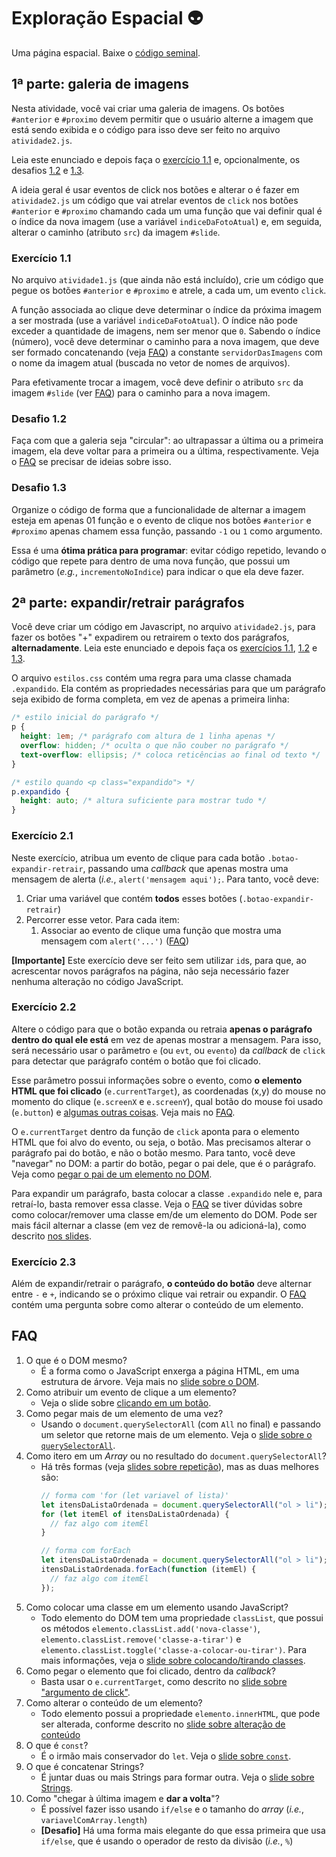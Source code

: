 # Exploração Espacial 👽

Uma página espacial. Baixe o [código seminal][seminal].

[seminal]: https://github.com/fegemo/cefet-front-end-space/archive/main.zip

## 1ª parte: galeria de imagens

Nesta atividade, você vai criar uma galeria de imagens. Os botões `#anterior`
e `#proximo` devem permitir que o usuário alterne a imagem que está
sendo exibida e o código para isso deve ser feito no arquivo `atividade2.js`.

Leia este enunciado e depois faça
o [exercício 1.1](#exercício-1.1) e, opcionalmente, os desafios
[1.2](#desafio-1.2) e [1.3](#desafio-1.3).

A ideia geral é usar eventos de click nos botões e alterar o é fazer em `atividade2.js`
um código que vai atrelar eventos de `click`
nos botões `#anterior` e `#proximo` chamando cada um uma função que vai
definir qual é o índice da nova imagem (use a variável `indiceDaFotoAtual`)
e, em seguida, alterar o caminho (atributo `src`) da imagem `#slide`.

### Exercício 1.1

No arquivo `atividade1.js` (que ainda não está incluído), crie um código que
pegue os botões `#anterior` e `#proximo` e atrele, a cada um, um evento `click`.

A função associada ao clique deve determinar o índice da próxima imagem a ser
mostrada (use a variável `indiceDaFotoAtual`). O índice não pode exceder a
quantidade de imagens, nem ser menor que `0`. Sabendo o índice (número),
você deve determinar o caminho para a nova imagem, que deve ser formado
concatenando (veja [FAQ](#faq)) a constante `servidorDasImagens` com o nome da
imagem atual (buscada no vetor de nomes de arquivos).

Para efetivamente trocar a imagem, você deve definir o atributo `src` da
imagem `#slide` (ver [FAQ](#faq)) para o caminho para a nova imagem.

### Desafio 1.2

Faça com que a galeria seja "circular": ao ultrapassar a última ou a
primeira imagem, ela deve voltar para a primeira ou a última,
respectivamente. Veja o [FAQ](#faq) se precisar de ideias sobre isso.

### Desafio 1.3

Organize o código de forma que a funcionalidade de alternar a imagem
esteja em apenas 01 função e o evento de clique nos botões
`#anterior` e `#proximo` apenas chamem essa função, passando `-1` ou
`1` como argumento.

Essa é uma **ótima prática para programar**: evitar código repetido, levando
o código que repete para dentro de uma nova função, que possui um parâmetro
(_e.g._, `incrementoNoIndice`) para indicar o que ela deve fazer.

## 2ª parte: expandir/retrair parágrafos

Você deve criar um código em Javascript, no arquivo `atividade2.js`, para
fazer os botões "+" expadirem ou retrairem o texto dos parágrafos,
**alternadamente**. Leia este enunciado e depois faça
os [exercícios 1.1](#exercício-1.1), [1.2](#exercício-1.2)
e [1.3](#exercício-1.3).

O arquivo `estilos.css` contém uma regra para uma classe chamada `.expandido`.
Ela contém as propriedades necessárias para que um parágrafo seja exibido
de forma completa, em vez de apenas a primeira linha:

```css
/* estilo inicial do parágrafo */
p {
  height: 1em; /* parágrafo com altura de 1 linha apenas */
  overflow: hidden; /* oculta o que não couber no parágrafo */
  text-overflow: ellipsis; /* coloca reticências ao final od texto */
}

/* estilo quando <p class="expandido"> */
p.expandido {
  height: auto; /* altura suficiente para mostrar tudo */
}
```

### Exercício 2.1

Neste exercício, atribua um evento de clique para cada botão
`.botao-expandir-retrair`, passando uma _callback_ que apenas mostra uma
mensagem de alerta (_i.e._, `alert('mensagem aqui');`. Para tanto, você deve:

1. Criar uma variável que contém **todos** esses botões (`.botao-expandir-retrair`)
1. Percorrer esse vetor. Para cada item:
   1. Associar ao evento de clique uma função que mostra uma mensagem
      com `alert('...')` ([FAQ](#faq))

**[Importante]** Este exercício deve ser feito sem utilizar `id`s, para que,
ao acrescentar novos parágrafos na página, não seja necessário fazer
nenhuma alteração no código JavaScript.

### Exercício 2.2

Altere o código para que o botão expanda ou retraia **apenas o parágrafo
dentro do qual ele está** em vez de apenas mostrar a mensagem. Para isso,
será necessário usar o parâmetro `e` (ou `evt`, ou `evento`) da _callback_
de `click` para detectar que parágrafo contém o botão que foi clicado.

Esse parâmetro possui informações sobre o evento, como **o elemento HTML
que foi clicado** (`e.currentTarget`), as coordenadas (x,y) do mouse
no momento do clique (`e.screenX` e `e.screenY`), qual botão do
mouse foi usado (`e.button`) e [algumas outras coisas][click-event]. Veja
mais no [FAQ](#faq).

O `e.currentTarget` dentro da função de `click` aponta para o elemento HTML
que foi alvo do evento, ou seja, o botão. Mas precisamos alterar o parágrafo
pai do botão, e não o botão mesmo. Para tanto, você deve "navegar" no DOM:
a partir do botão, pegar o pai dele, que é o parágrafo. Veja como
[pegar o pai de um elemento no DOM][subindo-no-dom].

Para expandir um parágrafo, basta colocar a classe `.expandido` nele e,
para retraí-lo, basta remover essa classe. Veja o [FAQ](#faq) se tiver
dúvidas sobre como colocar/remover uma classe em/de um elemento do DOM.
Pode ser mais fácil alternar a classe (em vez de removê-la ou adicioná-la),
como descrito [nos slides][alternando-uma-classe].

### Exercício 2.3

Além de expandir/retrair o parágrafo, **o conteúdo do botão** deve alternar
entre `-` e `+`, indicando se o próximo clique vai retrair ou expandir.
O [FAQ](#faq) contém uma pergunta sobre como alterar o conteúdo de um elemento.

## FAQ

1. O que é o DOM mesmo?
   - É a forma como o JavaScript enxerga a página HTML, em uma estrutura
     de árvore. Veja mais no [slide sobre o DOM][dom].
1. Como atribuir um evento de clique a um elemento?
   - Veja o slide sobre [clicando em um botão][clicando-botao].
1. Como pegar mais de um elemento de uma vez?
   - Usando o `document.querySelectorAll` (com `All` no final) e passando um
     seletor que retorne mais de um elemento. Veja o
     [slide sobre o `querySelectorAll`][query-selector-all].
1. Como itero em um _Array_ ou no resultado do `document.querySelectorAll`?
   - Há três formas (veja [slides sobre repetição][iteracao]), mas as duas
     melhores são:
     ```js
     // forma com 'for (let variavel of lista)'
     let itensDaListaOrdenada = document.querySelectorAll("ol > li");
     for (let itemEl of itensDaListaOrdenada) {
       // faz algo com itemEl
     }
     ```
     ```js
     // forma com forEach
     let itensDaListaOrdenada = document.querySelectorAll("ol > li");
     itensDaListaOrdenada.forEach(function (itemEl) {
       // faz algo com itemEl
     });
     ```
1. Como colocar uma classe em um elemento usando JavaScript?
   - Todo elemento do DOM tem uma propriedade `classList`, que possui os
     métodos `elemento.classList.add('nova-classe')`,
     `elemento.classList.remove('classe-a-tirar')` e
     `elemento.classList.toggle('classe-a-colocar-ou-tirar')`. Para mais
     informações, veja o [slide sobre colocando/tirando classes][classes].
1. Como pegar o elemento que foi clicado, dentro da _callback_?
   - Basta usar o `e.currentTarget`, como descrito no
     [slide sobre "argumento de click"][argumento-de-click].
1. Como alterar o conteúdo de um elemento?
   - Todo elemento possui a propriedade `elemento.innerHTML`, que pode ser
     alterada, conforme descrito no
     [slide sobre alteração de conteúdo][alterando-o-conteudo]
1. O que é `const`?
   - É o irmão mais conservador do `let`. Veja o [slide sobre `const`][const].
1. O que é concatenar Strings?
   - É juntar duas ou mais Strings para formar outra. Veja o
     [slide sobre Strings][tipo-string].
1. Como "chegar à última imagem e **dar a volta**"?
   - É possível fazer isso usando `if/else` e o tamanho do _array_
     (_i.e._, `variavelComArray.length`)
   - **[Desafio]** Há uma forma mais elegante do que essa primeira que
     usa `if/else`, que é usando o operador de resto da divisão (_i.e._, `%`)


[alternando-uma-classe]: https://fegemo.github.io/cefet-front-end/classes/js2/#alternando-uma-classe
[dom]: https://fegemo.github.io/cefet-front-end/classes/js1/#conhecendo-o-dom
[click-event]: https://developer.mozilla.org/en-US/docs/Web/Events/click
[clicando-botao]: https://fegemo.github.io/cefet-front-end/classes/js1/#evento-clique
[query-selector-all]: https://fegemo.github.io/cefet-front-end/classes/js2/#selecionando-varios-elementos
[subindo-no-dom]: https://fegemo.github.io/cefet-front-end/classes/js2/#subindo-na-arvore
[iteracao]: https://fegemo.github.io/cefet-front-end/classes/js2/#for-formas-preferiveis
[classes]: https://fegemo.github.io/cefet-front-end/classes/js2/#colocando-removendo-classes
[argumento-de-click]: https://fegemo.github.io/cefet-front-end/classes/js2/#argumento-de-click
[alterando-o-conteudo]: https://fegemo.github.io/cefet-front-end/classes/js2/#alterando-o-conteudo
[tipo-string]: https://fegemo.github.io/cefet-front-end/classes/js1/#o-tipo-string
[const]: https://fegemo.github.io/cefet-front-end/classes/js2/#definindo-constantes
